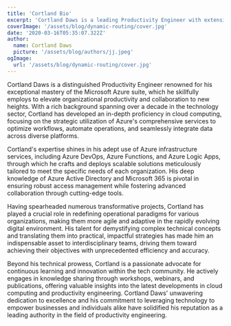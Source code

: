 ```yaml
---
title: 'Cortland Bio'
excerpt: 'Cortland Daws is a leading Productivity Engineer with extensive expertise in the Microsoft Azure suite, specializing in optimizing organizational workflows and data integration to enhance productivity. His ability to translate complex technical concepts into actionable solutions, combined with his commitment to continuous learning and innovation, has established him as a key figure in the tech community.'
coverImage: '/assets/blog/dynamic-routing/cover.jpg'
date: '2020-03-16T05:35:07.322Z'
author:
  name: Cortland Daws
  picture: '/assets/blog/authors/jj.jpeg'
ogImage:
  url: '/assets/blog/dynamic-routing/cover.jpg'
---
```


Cortland Daws is a distinguished Productivity Engineer renowned for his exceptional mastery of the Microsoft Azure suite, which he skillfully employs to elevate organizational productivity and collaboration to new heights. With a rich background spanning over a decade in the technology sector, Cortland has developed an in-depth proficiency in cloud computing, focusing on the strategic utilization of Azure's comprehensive services to optimize workflows, automate operations, and seamlessly integrate data across diverse platforms.

Cortland's expertise shines in his adept use of Azure infrastructure services, including Azure DevOps, Azure Functions, and Azure Logic Apps, through which he crafts and deploys scalable solutions meticulously tailored to meet the specific needs of each organization. His deep knowledge of Azure Active Directory and Microsoft 365 is pivotal in ensuring robust access management while fostering advanced collaboration through cutting-edge tools.

Having spearheaded numerous transformative projects, Cortland has played a crucial role in redefining operational paradigms for various organizations, making them more agile and adaptive in the rapidly evolving digital environment. His talent for demystifying complex technical concepts and translating them into practical, impactful strategies has made him an indispensable asset to interdisciplinary teams, driving them toward achieving their objectives with unprecedented efficiency and accuracy.

Beyond his technical prowess, Cortland is a passionate advocate for continuous learning and innovation within the tech community. He actively engages in knowledge sharing through workshops, webinars, and publications, offering valuable insights into the latest developments in cloud computing and productivity engineering. Cortland Daws' unwavering dedication to excellence and his commitment to leveraging technology to empower businesses and individuals alike have solidified his reputation as a leading authority in the field of productivity engineering.

